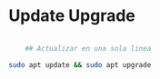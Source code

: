 # Update Upgrade

```bash
    
    ## Actualizar en una sola linea

sudo apt update && sudo apt upgrade